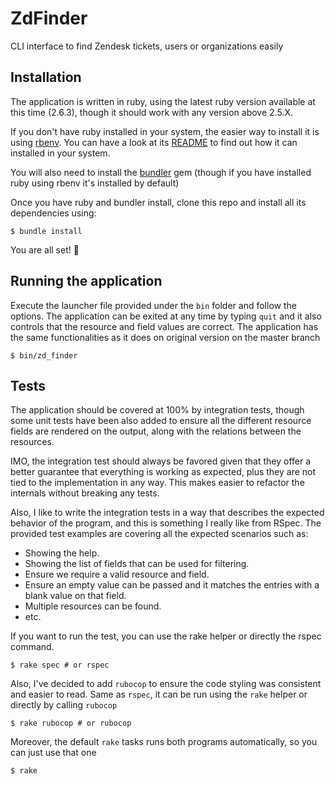 # ZdFinder

CLI interface to find Zendesk tickets, users or organizations easily

## Installation

The application is written in ruby, using the latest ruby version available at this time (2.6.3), though it should work with any version above 2.5.X.

If you don't have ruby installed in your system, the easier way to install it is using [rbenv](https://github.com/rbenv/rbenv). You can have a look at its [README](https://github.com/rbenv/rbenv#installation) to find out how it can installed in your system.

You will also need to install the [bundler](https://bundler.io/) gem (though if you have installed ruby using rbenv it's installed by default)

Once you have ruby and bundler install, clone this repo and install all its dependencies using:

```
$ bundle install
```

You are all set! :tada:

## Running the application

Execute the launcher file provided under the `bin` folder and follow the options. The application can be exited at any time by typing `quit` and it also controls that the resource and field values are correct. The application has the same functionalities as it does on original version on the master branch

```
$ bin/zd_finder
```

## Tests

The application should be covered at 100% by integration tests, though some unit tests have been also added to ensure all the different resource fields are rendered on the output, along with the relations between the resources.

IMO, the integration test should always be favored given that they offer a better guarantee that everything is working as expected, plus they are not tied to the implementation in any way. This makes easier to refactor the internals without breaking any tests.

Also, I like to write the integration tests in a way that describes the expected behavior of the program, and this is something I really like from RSpec. The provided test examples are covering all the expected scenarios such as:
 - Showing the help.
 - Showing the list of fields that can be used for filtering.
 - Ensure we require a valid resource and field.
 - Ensure an empty value can be passed and it matches the entries with a blank value on that field.
 - Multiple resources can be found.
 - etc.

If you want to run the test, you can use the rake helper or directly the rspec command.

```
$ rake spec # or rspec
```

Also, I've decided to add `rubocop` to ensure the code styling was consistent and easier to read. Same as `rspec`, it can be run using the `rake` helper or directly by calling `rubocop`

```
$ rake rubocop # or rubocop
```

Moreover, the default `rake` tasks runs both programs automatically, so you can just use that one

```
$ rake
```
